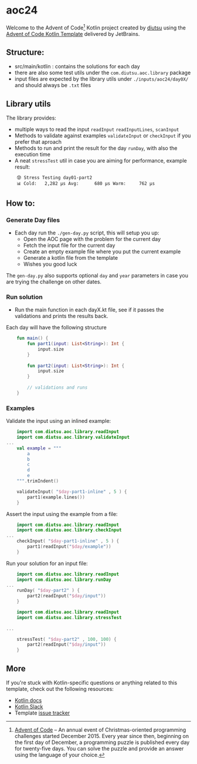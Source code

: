 # aoc24

Welcome to the Advent of Code[^aoc] Kotlin project created by [diutsu][github] using the [Advent of Code Kotlin Template][template] delivered by JetBrains.

## Structure:
- src/main/kotlin : contains the solutions for each day
- there are also some test utils under the `com.diutsu.aoc.library` package
- input files are expected by the library utils under `./inputs/aoc24/day0X/` and should always be `.txt` files

## Library utils

The library provides:
- multiple ways to read the input `readInput` `readInputLines`, `scanInput`
- Methods to validate against examples `validateInput` or `checkInput` if you prefer that aproach
- Methods to run and print the result for the day `runDay`, with also the execution time
- A neat `stressTest` util in case you are aiming for performance, example result: 
```
    😰 Stress Testing day01-part2
    📊 Cold:   2,282 µs Avg:      680 µs Warm:     762 µs
```

## How to:

### Generate Day files
- Each day run the `./gen-day.py` script, this will setup you up:
  - Open the AOC page with the problem for the current day
  - Fetch the input file for the current day
  - Create an empty example file where you put the current example 
  - Generate a kotlin file from the template
  - Wishes you good luck

The `gen-day.py` also supports optional `day` and `year` parameters in case you are trying the challenge on other dates.

### Run solution

- Run the main function in each dayX.kt file, see if it passes the validations and prints the results back.

Each day will have the following structure
```kotlin
    fun main() {
        fun part1(input: List<String>): Int {
            input.size
        }
    
        fun part2(input: List<String>): Int {
            input.size
        }
    
        // validations and runs
    }
```
### Examples


Validate the input using an inlined example:
```kotlin
    import com.diutsu.aoc.library.readInput
    import com.diutsu.aoc.library.validateInput
...
    val example = """
        a
        b
        c
        d
        e
    """.trimIndent()

    validateInput( "$day-part1-inline" , 5 ) {
        part1(example.lines())
    }
```

Assert the input using the example from a file:
```kotlin
    import com.diutsu.aoc.library.readInput
    import com.diutsu.aoc.library.checkInput
...
    checkInput( "$day-part1-inline" , 5 ) {
        part1(readInput("$day/example"))
    }
```

Run your solution for an input file:
```kotlin
    import com.diutsu.aoc.library.readInput
    import com.diutsu.aoc.library.runDay
...
    runDay( "$day-part2" ) {
        part2(readInput("$day/input"))
    }
```


```kotlin
    import com.diutsu.aoc.library.readInput
    import com.diutsu.aoc.library.stressTest
    
...

    stressTest( "$day-part2" , 100, 100) {
        part2(readInput("$day/input"))
    }
```
## More

If you're stuck with Kotlin-specific questions or anything related to this template, check out the following resources:

- [Kotlin docs][docs]
- [Kotlin Slack][slack]
- Template [issue tracker][issues]


[^aoc]:
    [Advent of Code][aoc] – An annual event of Christmas-oriented programming challenges started December 2015.
    Every year since then, beginning on the first day of December, a programming puzzle is published every day for twenty-five days.
    You can solve the puzzle and provide an answer using the language of your choice.

[aoc]: https://adventofcode.com
[docs]: https://kotlinlang.org/docs/home.html
[github]: https://github.com/diutsu
[issues]: https://github.com/kotlin-hands-on/advent-of-code-kotlin-template/issues
[kotlin]: https://kotlinlang.org
[slack]: https://surveys.jetbrains.com/s3/kotlin-slack-sign-up
[template]: https://github.com/kotlin-hands-on/advent-of-code-kotlin-template
